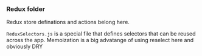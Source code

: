 ### Redux folder

Redux store definations and actions belong here.

`ReduxSelectors.js` is a special file that defines selectors that can be reused across the app.
Memoization is a big advatange of using reselect here and obviously DRY
